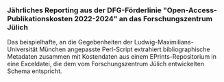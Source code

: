 ### Jährliches Reporting aus der DFG-Förderlinie "Open-Access-Publikationskosten 2022-2024" an das Forschungszentrum Jülich
Das beispielhafte, an die Gegebenheiten der Ludwig-Maximilians-Universität München angepasste Perl-Script extrahiert bibliographische Metadaten zusammen mit Kostendaten aus einem EPrints-Repositorium in eine Exceldatei, die dem vom Forschungszentrum Jülich entwickelten Schema entspricht.
